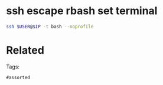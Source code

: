 # ssh escape rbash set terminal
```bash
ssh $USER@$IP -t bash --noprofile
```

# Related


Tags:

    #assorted

